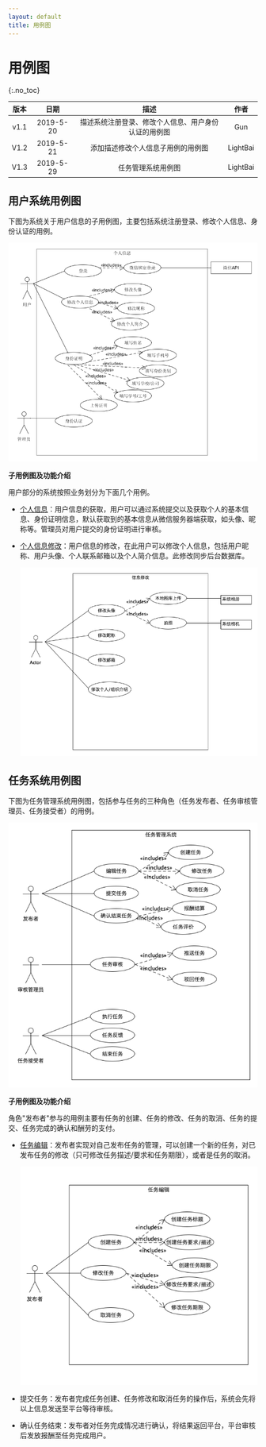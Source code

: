 ```yaml
---
layout: default
title: 用例图
---
```


# 用例图

{:.no_toc}

| 版本 |   日期    |                         描述                         |   作者   |
| :--: | :-------: | :--------------------------------------------------: | :------: |
| v1.1 | 2019-5-20 | 描述系统注册登录、修改个人信息、用户身份认证的用例图 |   Gun    |
| V1.2 | 2019-5-21 |          添加描述修改个人信息子用例的用例图          | LightBai |
| V1.3 | 2019-5-29 |                  任务管理系统用例图                  | LightBai |

## 用户系统用例图

下图为系统关于用户信息的子用例图，主要包括系统注册登录、修改个人信息、身份认证的用例。

![img](User/image/UserInfo.png)

**子用例图及功能介绍**

用户部分的系统按照业务划分为下面几个用例。

- [个人信息](User/UserInfo.md)：用户信息的获取，用户可以通过系统提交以及获取个人的基本信息、身份证明信息，默认获取到的基本信息从微信服务器端获取，如头像、昵称等。管理员对用户提交的身份证明进行审核。

- [个人信息修改](User/ModifyInfo.md)：用户信息的修改，在此用户可以修改个人信息，包括用户昵称、用户头像、个人联系邮箱以及个人简介信息。此修改同步后台数据库。

  ![img](User/image/modify-info-usecase.png)

## 任务系统用例图

下图为任务管理系统用例图，包括参与任务的三种角色（任务发布者、任务审核管理员、任务接受者）的用例。

![img](Task/image/ManageTask.png)

**子用例图及功能介绍**

角色"发布者"参与的用例主要有任务的创建、任务的修改、任务的取消、任务的提交、任务完成的确认和酬劳的支付。

- [任务编辑](Task/EditTask.md)：发布者实现对自己发布任务的管理，可以创建一个新的任务，对已发布任务的修改（只可修改任务描述/要求和任务期限），或者是任务的取消。

  ![img](Task/image/EditTask_usecase.png)

- 提交任务：发布者完成任务创建、任务修改和取消任务的操作后，系统会先将以上信息发送至平台等待审核。

- 确认任务结束：发布者对任务完成情况进行确认，将结果返回平台，平台审核后发放报酬至任务完成用户。